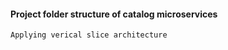 #### Project folder structure of catalog microservices
``` 
Applying verical slice architecture

```

